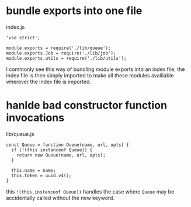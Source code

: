 # bundle exports into one file
index.js
```
'use strict';

module.exports = require('./lib/queue');
module.exports.Job = require('./lib/job');
module.exports.utils = require('./lib/utils');
```

I commonly see this way of bundling module exports into an index file, the index file is then simply imported to make all these modules availiable wherever the index file is imported.

# hanlde bad constructor function invocations
lib/queue.js
```
const Queue = function Queue(name, url, opts) {
  if (!(this instanceof Queue)) {
    return new Queue(name, url, opts);
  }
  
  this.name = name;
  this.token = uuid.v4();
}
```
this `!(this.instanceof Queue))` handles the case where `Queue` may be accidentally called without the new keyword.
